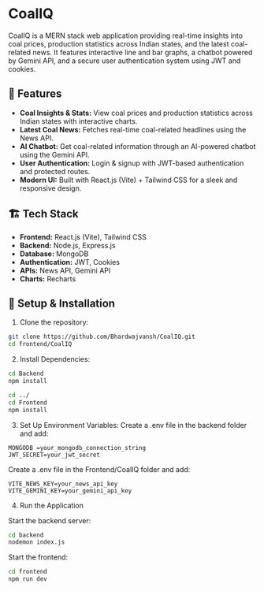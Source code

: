 # CoalIQ

CoalIQ is a MERN stack web application providing real-time insights into coal prices, production statistics across Indian states, and the latest coal-related news. It features interactive line and bar graphs, a chatbot powered by Gemini API, and a secure user authentication system using JWT and cookies.

## 🚀 Features

- **Coal Insights & Stats:** View coal prices and production statistics across Indian states with interactive charts.
- **Latest Coal News:** Fetches real-time coal-related headlines using the News API.
- **AI Chatbot:** Get coal-related information through an AI-powered chatbot using the Gemini API.
- **User Authentication:** Login & signup with JWT-based authentication and protected routes.
- **Modern UI:** Built with React.js (Vite) + Tailwind CSS for a sleek and responsive design.

## 🏗️ Tech Stack

- **Frontend:** React.js (Vite), Tailwind CSS
- **Backend:** Node.js, Express.js
- **Database:** MongoDB
- **Authentication:** JWT, Cookies
- **APIs:** News API, Gemini API
- **Charts:** Recharts

## 🔧 Setup & Installation

1. Clone the repository:
```sh
git clone https://github.com/Bhardwajvansh/CoalIQ.git
cd frontend/CoalIQ
```

2. Install Dependencies:
```sh
cd Backend
npm install
```

```sh
cd ../
cd Frontend
npm install
```

3. Set Up Environment Variables:
Create a .env file in the backend folder and add:
```env
MONGODB =your_mongodb_connection_string
JWT_SECRET=your_jwt_secret
```

Create a .env file in the Frontend/CoalIQ folder and add:
```env
VITE_NEWS_KEY=your_news_api_key
VITE_GEMINI_KEY=your_gemini_api_key
```

4. Run the Application

Start the backend server:
```sh
cd backend
nodemon index.js
```
Start the frontend:
```sh
cd frontend
npm run dev
```
